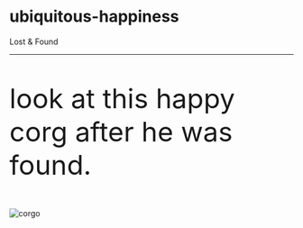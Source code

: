 # ubiquitous-happiness
Lost &amp; Found

<hr>

<p style="font-size: 48px">look at this happy corg after he was found.</p>

![corgo](https://s3.amazonaws.com/cms-uploads.adoptapet.com/e/4/d/5.png)
